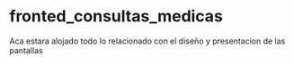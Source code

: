 # fronted_consultas_medicas
Aca estara alojado todo lo relacionado con el diseño y presentacion de las pantallas
